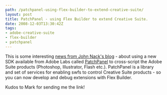 ```yaml
---
path: /patchpanel-using-flex-builder-to-extend-creative-suite/
layout: post
title: PatchPanel - using Flex Builder to extend Creative Suite.
date: 2008-12-03T13:30:42Z
tags:
- adobe-creative-suite
- flex-builder
- patchpanel
---
```


This is some interesting <a href="http://blogs.adobe.com/jnack/2008/12/patchpanel.html" target="_blank">news from John Nack's blog</a> - about using a new SDK available from Adobe Labs called <a href="http://labs.adobe.com/wiki/index.php/PatchPanel" target="_blank">PatchPanel</a> to cross-script the Adobe Suite products (Photoshop, Illustrator, Flash etc.). PatchPanel is a library and set of services for enabling swfs to control Creative Suite products - so you can now develop and debug extensions with Flex Builder.

Kudos to Mark for sending me the link!